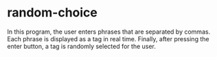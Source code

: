 # random-choice
In this program, the user enters phrases that are separated by commas. Each phrase is displayed as a tag in real time. Finally, after pressing the enter button, a tag is randomly selected for the user.
